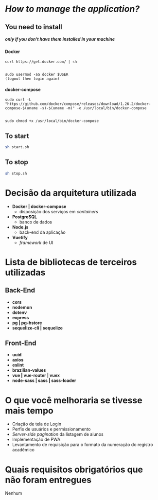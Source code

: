 # ***How to manage the application?***

## You need to install
##### only if you don't have them installed in your machine

#### Docker
```
curl https://get.docker.com/ | sh


sudo usermod -aG docker $USER
(logout then login again)
```

#### docker-compose
```
sudo curl -L "https://github.com/docker/compose/releases/download/1.26.2/docker-compose-$(uname -s)-$(uname -m)" -o /usr/local/bin/docker-compose


sudo chmod +x /usr/local/bin/docker-compose
```

## To start
```sh
sh start.sh
```

## To stop
```sh
sh stop.sh
```

#
# Decisão da arquitetura utilizada

- **Docker | docker-compose**
    * disposição dos serviços em *containers*
- **PostgreSQL**
    * banco de dados
- **Node.js**
    * back-end da aplicação
- **Vuetify**
    * *framework* de UI

# Lista de bibliotecas de terceiros utilizadas

## Back-End
- **cors**
- **nodemon**
- **dotenv**
- **express**
- **pg | pg-hstore**
- **sequelize-cli | sequelize**

## Front-End
- **uuid**
- **axios**
- **eslint**
- **brazilian-values**
- **vue | vue-router | vuex**
- **node-sass | sass | sass-loader**

# O que você melhoraria se tivesse mais tempo

- Criação de tela de Login
- Perfis de usuários e permissionamento
- *Server-side pagination* da listagem de alunos
- Implementação de PWA
- Levantamento de requisição para o formato da numeração do registro acadêmico

# Quais requisitos obrigatórios que não foram entregues

Nenhum

